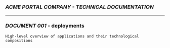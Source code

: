 ### ***ACME PORTAL COMPANY - TECHNICAL DOCUMENTATION***

---

### ***DOCUMENT 001*** - deployments
```
High-level overview of applications and their technological compositions
```